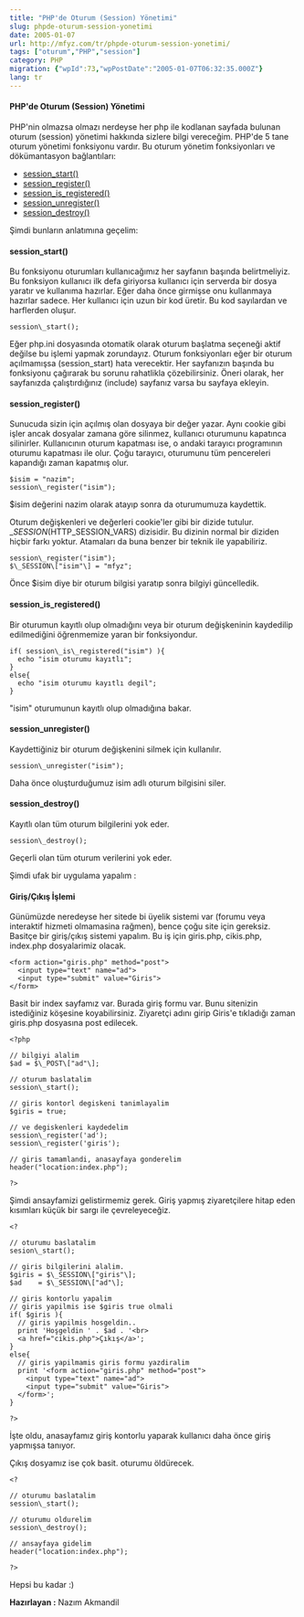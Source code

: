 ```yaml
---
title: "PHP'de Oturum (Session) Yönetimi"
slug: phpde-oturum-session-yonetimi
date: 2005-01-07
url: http://mfyz.com/tr/phpde-oturum-session-yonetimi/
tags: ["oturum","PHP","session"]
category: PHP
migration: {"wpId":73,"wpPostDate":"2005-01-07T06:32:35.000Z"}
lang: tr
---
```


#### PHP'de Oturum (Session) Yönetimi

PHP'nin olmazsa olmazı nerdeyse her php ile kodlanan sayfada bulunan oturum (session) yönetimi hakkında sizlere bilgi vereceğim. PHP'de 5 tane oturum yönetimi fonksiyonu vardır. Bu oturum yönetim fonksiyonları ve dökümantasyon bağlantıları:

*   [session\_start()](http://tr.php.net/session_start)
*   [session\_register()](http://tr.php.net/session_register)
*   [session\_is\_registered()](http://tr.php.net/session_is_registered)
*   [session\_unregister()](http://tr.php.net/session_unregister)
*   [session\_destroy()](http://tr.php.net/session_destroy)

Şimdi bunların anlatımına geçelim:

#### session\_start()

Bu fonksiyonu oturumları kullanıcağımız her sayfanın başında belirtmeliyiz. Bu fonksiyon kullanıcı ilk defa giriyorsa kullanıcı için serverda bir dosya yaratır ve kullanıma hazırlar. Eğer daha önce girmişse onu kullanmaya hazırlar sadece. Her kullanıcı için uzun bir kod üretir. Bu kod sayılardan ve harflerden oluşur.

```
session\_start();

```
Eğer php.ini dosyasında otomatik olarak oturum başlatma seçeneği aktif değilse bu işlemi yapmak zorundayız. Oturum fonksiyonları eğer bir oturum açılmamışsa (session\_start) hata verecektir. Her sayfanızın başında bu fonksiyonu çağırarak bu sorunu rahatlikla çözebilirsiniz. Öneri olarak, her sayfanızda çalıştırdığınız (include) sayfanız varsa bu sayfaya ekleyin.

#### session\_register()

Sunucuda sizin için açılmış olan dosyaya bir değer yazar. Aynı cookie gibi işler ancak dosyalar zamana göre silinmez, kullanıcı oturumunu kapatınca silinirler. Kullanıcının oturum kapatması ise, o andaki tarayıcı programının oturumu kapatması ile olur. Çoğu tarayıcı, oturumunu tüm pencereleri kapandığı zaman kapatmış olur.

```
$isim = "nazim";
session\_register("isim");

```
$isim değerini nazim olarak atayıp sonra da oturumumuza kaydettik.

Oturum değişkenleri ve değerleri cookie'ler gibi bir dizide tutulur. $\_SESSION ($HTTP\_SESSION\_VARS) dizisidir. Bu dizinin normal bir diziden hiçbir farkı yoktur. Atamaları da buna benzer bir teknik ile yapabiliriz.

```
session\_register("isim");
$\_SESSION\["isim"\] = "mfyz";

```
Önce $isim diye bir oturum bilgisi yaratıp sonra bilgiyi güncelledik.

#### session\_is\_registered()

Bir oturumun kayıtlı olup olmadığını veya bir oturum değişkeninin kaydedilip edilmediğini öğrenmemize yaran bir fonksiyondur.

```
if( session\_is\_registered("isim") ){
  echo "isim oturumu kayıtlı";
}
else{
  echo "isim oturumu kayıtlı degil";
}

```
"isim" oturumunun kayıtlı olup olmadığına bakar.

#### session\_unregister()

Kaydettiğiniz bir oturum değişkenini silmek için kullanılır.

```
session\_unregister("isim");

```
Daha önce oluşturduğumuz isim adlı oturum bilgisini siler.

#### session\_destroy()

Kayıtlı olan tüm oturum bilgilerini yok eder.

```
session\_destroy();

```
Geçerli olan tüm oturum verilerini yok eder.

Şimdi ufak bir uygulama yapalım :

#### Giriş/Çıkış İşlemi

Günümüzde neredeyse her sitede bi üyelik sistemi var (forumu veya interaktif hizmeti olmamasina rağmen), bence çoğu site için gereksiz. Basitçe bir giriş/çıkış sistemi yapalım. Bu iş için giris.php, cikis.php, index.php dosyalarimiz olacak.

```
<form action="giris.php" method="post">
  <input type="text" name="ad">
  <input type="submit" value="Giris">
</form>

```

Basit bir index sayfamız var. Burada giriş formu var. Bunu sitenizin istediğiniz köşesine koyabilirsiniz. Ziyaretçi adını girip Giris'e tıkladığı zaman giris.php dosyasına post edilecek.

```
<?php

// bilgiyi alalim
$ad = $\_POST\["ad"\];

// oturum baslatalim
session\_start();

// giris kontorl degiskeni tanimlayalim
$giris = true;

// ve degiskenleri kaydedelim
session\_register('ad');
session\_register('giris');

// giris tamamlandi, anasayfaya gonderelim
header("location:index.php");

?>

```

Şimdi ansayfamizi gelistirmemiz gerek. Giriş yapmış ziyaretçilere hitap eden kısımları küçük bir sargı ile çevreleyeceğiz.

```
<?

// oturumu baslatalim
sesion\_start();

// giris bilgilerini alalim.
$giris = $\_SESSION\["giris"\];
$ad    = $\_SESSION\["ad"\];

// giris kontorlu yapalim
// giris yapilmis ise $giris true olmali
if( $giris ){
  // giris yapilmis hosgeldin..
  print 'Hoşgeldin ' . $ad . '<br>
  <a href="cikis.php">Çıkış</a>';
}
else{
  // giris yapilmamis giris formu yazdiralim
  print '<form action="giris.php" method="post">
    <input type="text" name="ad">
    <input type="submit" value="Giris">
  </form>';
}

?>

```

İşte oldu, anasayfamız giriş kontorlu yaparak kullanıcı daha önce giriş yapmışsa tanıyor.

Çıkış dosyamız ise çok basit. oturumu öldürecek.

```
<? 

// oturumu baslatalim 
session\_start(); 

// oturumu oldurelim 
session\_destroy(); 

// ansayfaya gidelim 
header("location:index.php"); 

?>

```

Hepsi bu kadar :)

**Hazırlayan :** Nazım Akmandil
